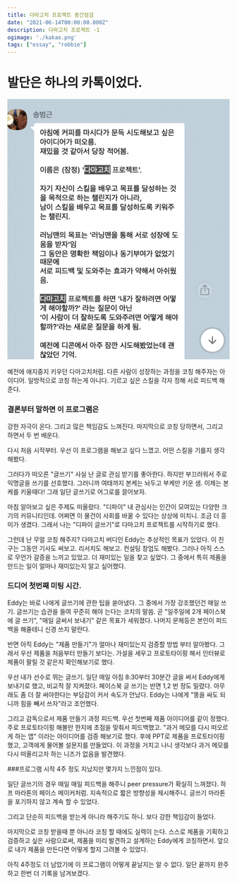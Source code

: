 ```yaml
---
title: 다마고치 프로젝트 중간점검
date: "2021-06-14T00:00:00.000Z"
description: 다마고치 프로젝트 -1
ogimage: './kakao.png'
tags: ["essay", "robbie"]
---
```


# 발단은 하나의 카톡이었다.

![카톡사](./kakao.png)

예전에 애지중지 키우던 다마고치처럼.
다른 사람이 성장하는 과정을 코칭 해주자는 아이디어.
일방적으로 코칭 하는게 아니다.
기르고 싶은 스킬을 각자 정해 서로 피드백 해준다.

### 결론부터 말하면 이 프로그램은
강한 자극이 온다.
그리고 많은 책임감도 느껴진다.
마지막으로 코칭 당하면서, 그리고 하면서 두 번 배운다.

다시 처음 시작부터.
우선 이 프로그램을 해보고 싶다 느꼈고.
어떤 스킬을 기를지 생각해봤다.

그러다가 떠오른 "글쓰기"
사실 난 글로 관심 받기를 좋아한다.
하지만 부끄러워서 주로 익명글을 쓰기를 선호했다.
그러니까 여태까지 본케는 놔두고 부케만 키운 샘.
이제는 본케를 키울때다!
그래 일단 글쓰기로 어그로를 끌어보자.

마침 알아보고 싶은 주제도 떠올랐다.
"디파이"
내 관심사는 인간이 모여있는 다양한 크기의 커뮤니티인데.
어쩌면 이 물건이 사회를 바꿀 수 있다는 상상에 미치니.
조금 더 흥미가 생겼다.
그래서 나는 "디파이 글쓰기"로 다마고치 프로젝트를 시작하기로 했다.

그런데 난 무얼 코칭 해주지?
다마고치 버디인 Eddy는 추상적인 목표가 있었다.
이 친구는 그동안 기사도 써보고. 리서치도 해보고. 컨설팅 창업도 해봤다.
그러나 아직 스스로 무언가 갈증을 느끼고 있었고.
더 재미있는 일을 찾고 싶었다.
그 중에서 특히 제품을 만드는 일이 얼마나 재미있는지 알고 싶어했다.

### 드디어 첫번째 미팅 시간.
Eddy는 바로 나에게 글쓰기에 관한 팁을 쏟아냈다.
그 중에서 가장 강조했던건 매일 쓰기.
글쓰기는 습관을 들여 꾸준히 해야 는다는 코치의 말씀.
곧 "일주일에 2개 페이스북에 글 쓰기", "매일 글써서 보내기" 같은 목표가 세워졌다.
나머지 문체등은 본인이 피드백을 해줄테니 신경 쓰지 말란다.

반면 아직 Eddy는 "제품 만들기"가 얼마나 재미있는지 검증할 방법 부터 알아봤다.
그래서 우선 제품을 처음부터 만들기 보다는.
가설을 세우고 프로토타이핑 해서 인터뷰로 제품이 팔릴 것 같은지 확인해보기로 했다.

우선 내가 선수로 뛰는 글쓰기.
일단 매일 아침 8:30부터 30분간 글을 써서 Eddy에게 보내기로 했고, 비교적 잘 지켜졌다.
페이스북 글 쓰기는 반면 1,2 번 정도 밀렸다.
아무래도 좀 더 잘 써야한다는 부담감이 커서 속도가 안났다.
Eddy는 나에게 "똥을 싸도 되니까 힘을 빼서 쓰자"라고 조언했다.

그리고 감독으로서 제품 만들기 과정 피드백.
우선 첫번째 제품 아이디어를 같이 정했다.
주로 프로토타이핑 해볼만 한지에 초점을 맞춰서 피드백했고.
"과거 메모를 다시 떠오르게 하는 앱" 이라는 아이디어를 검증 해보기로 했다.
후에 PPT로 제품을 프로토타이핑했고, 고객에게 물어볼 설문지를 만들었다.
이 과정을 거치고 나니 생각보다 과거 메모를 다시 떠올리고자 하는 니즈가 없음을 발견했다.


###프로그램 시작 4주 정도 지났지만 몇가지 느낀점이 있다.

일단 글쓰기의 경우 매일 매일 피드백을 해주니 peer pressure가 확실히 느껴졌다.
하프 마라톤의 페이스 메이커처럼.
지속적으로 짧은 방향성을 제시해주니.
글쓰기 마라톤을 포기하지 않고 계속 할 수 있었다.

그리고 단순히 피드백을 받는게 아니라 해주기도 하니.
보다 강한 책임감이 들었다.

마지막으로 코칭 받을때 뿐 아니라 코칭 할 때에도 실력이 는다.
스스로 제품을 기획하고 검증하고 싶은 사람으로써,
제품을 미리 발견하고 설계하는 Eddy에게 코칭하면서.
앞으로 내가 제품을 만든다면 어떻게 할지 그려볼 수 있었다.

아직 4주정도 더 남았기에 이 프로그램이 어떻게 끝날지는 알 수 없다.
일단 끝까지 완주하고 한번 더 기록을 남겨보겠다.


